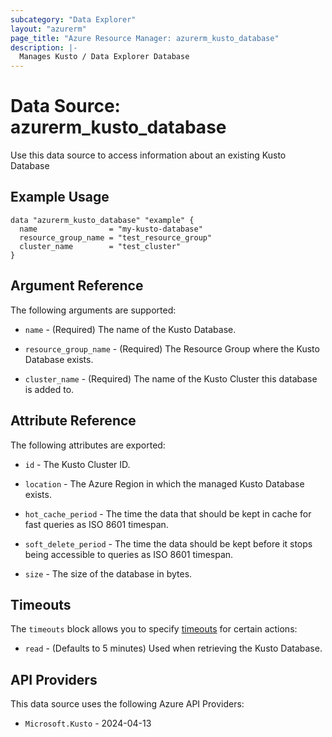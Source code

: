 ```yaml
---
subcategory: "Data Explorer"
layout: "azurerm"
page_title: "Azure Resource Manager: azurerm_kusto_database"
description: |-
  Manages Kusto / Data Explorer Database
---
```


# Data Source: azurerm_kusto_database

Use this data source to access information about an existing Kusto Database

## Example Usage

```hcl
data "azurerm_kusto_database" "example" {
  name                = "my-kusto-database"
  resource_group_name = "test_resource_group"
  cluster_name        = "test_cluster"
}
```

## Argument Reference

The following arguments are supported:

* `name` - (Required) The name of the Kusto Database.

* `resource_group_name` - (Required) The Resource Group where the Kusto Database exists.

* `cluster_name` - (Required) The name of the Kusto Cluster this database is added to.

## Attribute Reference

The following attributes are exported:

* `id` - The Kusto Cluster ID.

* `location` - The Azure Region in which the managed Kusto Database exists.

* `hot_cache_period` - The time the data that should be kept in cache for fast queries as ISO 8601 timespan.

* `soft_delete_period` - The time the data should be kept before it stops being accessible to queries as ISO 8601 timespan.

* `size` - The size of the database in bytes.

## Timeouts

The `timeouts` block allows you to specify [timeouts](https://developer.hashicorp.com/terraform/language/resources/configure#define-operation-timeouts) for certain actions:

* `read` - (Defaults to 5 minutes) Used when retrieving the Kusto Database.

## API Providers
<!-- This section is generated, changes will be overwritten -->
This data source uses the following Azure API Providers:

* `Microsoft.Kusto` - 2024-04-13
